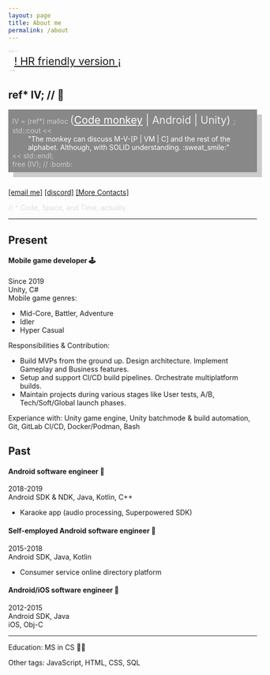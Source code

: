 ```yaml
---
layout: page
title: About me
permalink: /about
---
```


<div style="font-size:8pt; color:#CCC">
&lt;!--
    <div style="font-size:16pt; padding-left:12px;">
        <a href="#present">! HR friendly version ¡</a>
    </div>
--&gt;
</div>

## ref\* IV; // :space_invader:

<div style="background-color:#888; color:#CCC; box-shadow:10px 10px; padding: 8px; margin-bottom:32px;">
    IV = (ref*) malloc
        <div style="display: inline; font-size:16pt; color:#EEE">
            (<a style="color:#FFF" href="#code-space-time">Code monkey</a> | Android | Unity)
        </div>;
    <br/>
    std::cout <<
        <div style="padding-left:32px; color: #FFF">
            "The monkey can discuss M-V-[P | VM | C] and the rest of the alphabet. Although, with SOLID understanding. :sweat_smile:"
        </div>
    << std::endl;
    <br/>
    free (IV); // :bomb:
</div>

[[email me]](mailto:iv.conduct@gmail.com)
[[discord]]()
[[More Contacts]](/contacts)

<a name="code-space-time" />
<div style="color:#DDD">
// ^ Code, Space, and Time, actually.
</div>

---
## Present
#### Mobile game developer :joystick:
Since 2019 <br/>
Unity, C# <br/>
Mobile game genres:
- Mid-Core, Battler, Adventure
- Idler
- Hyper Casual

Responsibilities & Contribution:
- Build MVPs from the ground up. Design architecture. Implement Gameplay and Business features.
- Setup and support CI/CD build pipelines. Orchestrate multiplatform builds.
- Maintain projects during various stages like User tests, A/B, Tech/Soft/Global launch phases.

Experiance with: Unity game engine, Unity batchmode & build automation, Git, GitLab CI/CD, Docker/Podman, Bash

## Past
#### Android software engineer :iphone:
2018-2019 <br/>
Android SDK & NDK, Java, Kotlin, C++
- Karaoke app (audio processing, Superpowered SDK)

#### Self-employed Android software engineer :iphone:
2015-2018 <br/>
Android SDK, Java, Kotlin
- Consumer service online directory platform

#### Android/iOS software engineer :iphone:
2012-2015 <br/>
Android SDK, Java <br/>
iOS, Obj-C

---
Education: MS in CS :man_student:

Other tags: JavaScript, HTML, CSS, SQL
